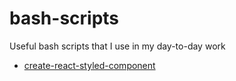 # bash-scripts
Useful bash scripts that I use in my day-to-day work

- [create-react-styled-component](https://github.com/alexhayneshs/bash-scripts/blob/main/create-react-styled-component.sh)
